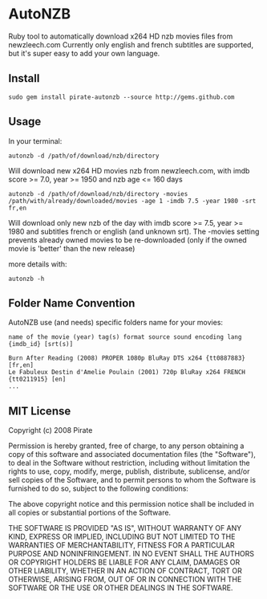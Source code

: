 # AutoNZB
  
Ruby tool to automatically download x264 HD nzb movies files from newzleech.com
Currently only english and french subtitles are supported, but it's super easy to add your own language.
  
## Install

    sudo gem install pirate-autonzb --source http://gems.github.com

## Usage

In your terminal:

    autonzb -d /path/of/download/nzb/directory
    
Will download new x264 HD movies nzb from newzleech.com, with imdb score >= 7.0, year >= 1950 and nzb age <= 160 days

    autonzb -d /path/of/download/nzb/directory -movies /path/with/already/downloaded/movies -age 1 -imdb 7.5 -year 1980 -srt fr,en
    
Will download only new nzb of the day with imdb score >= 7.5, year >= 1980 and subtitles french or english (and unknown srt).
The -movies setting prevents already owned movies to be re-downloaded (only if the owned movie is 'better' than the new release)

more details with:

    autonzb -h
    
## Folder Name Convention

AutoNZB use (and needs) specific folders name for your movies:

    name of the movie (year) tag(s) format source sound encoding lang {imdb_id} [srt(s)]
    
    Burn After Reading (2008) PROPER 1080p BluRay DTS x264 {tt0887883} [fr,en]
    Le Fabuleux Destin d'Amelie Poulain (2001) 720p BluRay x264 FRENCH {tt0211915} [en]
    ...
    
## MIT License

Copyright (c) 2008 Pirate
 
Permission is hereby granted, free of charge, to any person obtaining
a copy of this software and associated documentation files (the
"Software"), to deal in the Software without restriction, including
without limitation the rights to use, copy, modify, merge, publish,
distribute, sublicense, and/or sell copies of the Software, and to
permit persons to whom the Software is furnished to do so, subject to
the following conditions:
 
The above copyright notice and this permission notice shall be
included in all copies or substantial portions of the Software.
 
THE SOFTWARE IS PROVIDED "AS IS", WITHOUT WARRANTY OF ANY KIND,
EXPRESS OR IMPLIED, INCLUDING BUT NOT LIMITED TO THE WARRANTIES OF
MERCHANTABILITY, FITNESS FOR A PARTICULAR PURPOSE AND
NONINFRINGEMENT. IN NO EVENT SHALL THE AUTHORS OR COPYRIGHT HOLDERS BE
LIABLE FOR ANY CLAIM, DAMAGES OR OTHER LIABILITY, WHETHER IN AN ACTION
OF CONTRACT, TORT OR OTHERWISE, ARISING FROM, OUT OF OR IN CONNECTION
WITH THE SOFTWARE OR THE USE OR OTHER DEALINGS IN THE SOFTWARE.